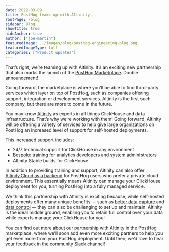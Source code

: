 ```yaml
---
date: 2022-03-09
title: PostHog teams up with Altinity
rootPage: /blog
sidebar: Blog
showTitle: true
hideAnchor: true
author: ["joe-martin"]
featuredImage: ../images/blog/posthog-engineering-blog.png
featuredImageType: full
categories: ["Product updates"]
---
```


That’s right, we’re teaming up with Altinity. It’s an exciting new partnership that also marks the launch of the [PostHog Marketplace](/marketplace). Double announcement!

Going forward, the marketplace is where you’ll be able to find third-party services which layer on top of PostHog, such as companies offering support, integration or development services. Altinity is the first such company, but there are more to come in the future. 

You may know [Altinity](https://altinity.com/) as experts in all things ClickHouse and data infrastructure. That’s why we’re working with them! Going forward, Altinity will be offering a variety of services to help give large organizations on PostHog an increased level of support for self-hosted deployments.

This increased support includes:

- 24/7 technical support for ClickHouse in any environment
- Bespoke training for analytics developers and system administrators
- Altinity Stable builds for ClickHouse

In addition to providing training and support, Altinity can also offer [Altinity.Cloud as a backend](/docs/self-host/configure/using-altinity-cloud) for PostHog users who prefer a private cloud environment. This essentially means Altinity can manage your ClickHouse deployment for you, turning PostHog into a fully managed service.

We think this partnership with Altinity is exciting because, while self-hosted deployments offer many unique benefits — such as [better data capture](/customers/saga) and [data control](/customers/vendasta) — they can also be challenging to set up and maintain. Altinity is the ideal middle ground, enabling you to retain full control over your data while experts manage your ClickHouse for you!

You can find out more about our partnership with Altinity in the PostHog marketplace, where we’ll soon add even more exciting partners to help you get even more from your PostHog deployment. Until then, we’d love to hear your feedback in [the community Slack channel!](/slack)
